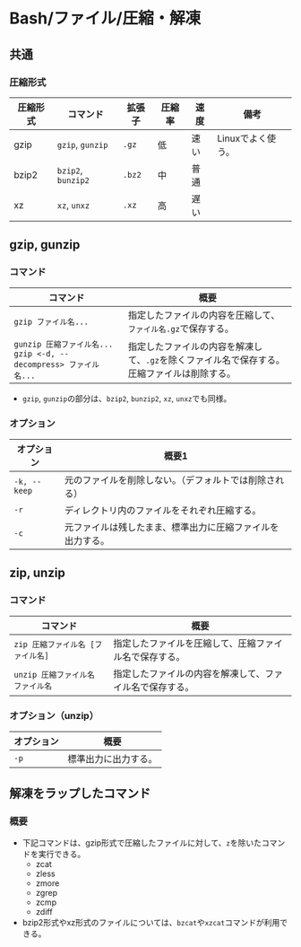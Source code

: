 # Bash/ファイル/圧縮・解凍

## 共通

### 圧縮形式

| 圧縮形式 | コマンド           | 拡張子 | 圧縮率 | 速度 | 備考              |
| -------- | ------------------ | ------ | ------ | ---- | ----------------- |
| gzip     | `gzip`, `gunzip`   | `.gz`  | 低     | 速い | Linuxでよく使う。 |
| bzip2    | `bzip2`, `bunzip2` | `.bz2` | 中     | 普通 |                   |
| xz       | `xz`, `unxz`       | `.xz`  | 高     | 遅い |                   |

## gzip, gunzip

### コマンド

| コマンド                                                     | 概要                                                         |
| ------------------------------------------------------------ | ------------------------------------------------------------ |
| `gzip ファイル名...`                                         | 指定したファイルの内容を圧縮して、`ファイル名.gz`で保存する。 |
| `gunzip 圧縮ファイル名...`<br />`gzip <-d, --decompress> ファイル名...` | 指定したファイルの内容を解凍して、`.gz`を除くファイル名で保存する。<br />圧縮ファイルは削除する。 |

- `gzip`, `gunzip`の部分は、`bzip2`, `bunzip2`, `xz`, `unxz`でも同様。

### オプション

| オプション   | 概要1                                                      |
| ------------ | ---------------------------------------------------------- |
| `-k, --keep` | 元のファイルを削除しない。（デフォルトでは削除される）     |
| `-r`         | ディレクトリ内のファイルをそれぞれ圧縮する。               |
| `-c`         | 元ファイルは残したまま、標準出力に圧縮ファイルを出力する。 |

## zip, unzip

### コマンド

| コマンド                          | 概要                                                     |
| --------------------------------- | -------------------------------------------------------- |
| `zip 圧縮ファイル名 [ファイル名]` | 指定したファイルを圧縮して、圧縮ファイル名で保存する。   |
| `unzip 圧縮ファイル名 ファイル名` | 指定したファイルの内容を解凍して、ファイル名で保存する。 |

### オプション（unzip）

| オプション | 概要                 |
| ---------- | -------------------- |
| `-p`       | 標準出力に出力する。 |

## 解凍をラップしたコマンド

### 概要

- 下記コマンドは、gzip形式で圧縮したファイルに対して、`z`を除いたコマンドを実行できる。
  - zcat
  - zless
  - zmore
  - zgrep
  - zcmp
  - zdiff
- bzip2形式やxz形式のファイルについては、`bzcat`や`xzcat`コマンドが利用できる。
